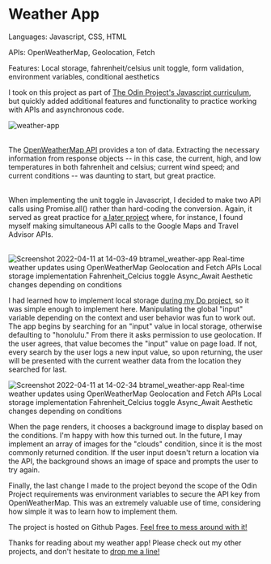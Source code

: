 # Weather App

Languages: Javascript, CSS, HTML<br>

APIs: OpenWeatherMap, Geolocation, Fetch<br>

Features: Local storage, fahrenheit/celsius unit toggle, form validation, environment variables, conditional aesthetics

I took on this project as part of <a href="https://www.theodinproject.com/paths/full-stack-javascript/courses/javascript">The Odin Project's Javascript curriculum</a>, but quickly added additional features and functionality to practice working with APIs and asynchronous code. <br>

![weather-app](https://user-images.githubusercontent.com/66852498/162803944-0b2eb045-4b83-42fc-a75a-c0dc96bbefff.gif)

<br>
The <a href="https://openweathermap.org/current">OpenWeatherMap API</a> provides a ton of data. Extracting the necessary information from response objects -- in this case, the current, high, and low temperatures in both fahrenheit and celsius; current wind speed; and current conditions -- was daunting to start, but great practice.<br>
<br>

When implementing the unit toggle in Javascript, I decided to make two API calls using Promise.all() rather than hard-coding the conversion. Again, it served as great practice for <a href="https://github.com/btramel/AskBourdain">a later project</a> where, for instance, I found myself making simultaneous API calls to the Google Maps and Travel Advisor APIs.<br>
<br>

![Screenshot 2022-04-11 at 14-03-49 btramel_weather-app Real-time weather updates using OpenWeatherMap Geolocation and Fetch APIs  Local storage implementation  Fahrenheit_Celcius toggle  Async_Await  Aesthetic changes depending on conditions](https://user-images.githubusercontent.com/66852498/162811567-ad3ebf8f-1edd-4000-9014-cee63d1f2cff.png)


I had learned how to implement local storage <a href="https://github.com/btramel/todo">during my Do project</a>, so it was simple enough to implement here. Manipulating the global "input" variable depending on the context and user behavior was fun to work out. The app begins by searching for an "input" value in local storage, otherwise defaulting to "honolulu." From there it asks permission to use geolocation. If the user agrees, that value becomes the "input" value on page load. If not, every search by the user logs a new input value, so upon returning, the user will be presented with the current weather data from the location they searched for last.

![Screenshot 2022-04-11 at 14-02-34 btramel_weather-app Real-time weather updates using OpenWeatherMap Geolocation and Fetch APIs  Local storage implementation  Fahrenheit_Celcius toggle  Async_Await  Aesthetic changes depending on conditions](https://user-images.githubusercontent.com/66852498/162811868-84f55550-964b-44da-8609-65232b19b8e5.png)


When the page renders, it chooses a background image to display based on the conditions. I'm happy with how this turned out. In the future, I may implement an array of images for the "clouds" condition, since it is the most commonly returned condition. If the user input doesn't return a location via the API, the background shows an image of space and prompts the user to try again.

Finally, the last change I made to the project beyond the scope of the Odin Project requirements was environment variables to secure the API key from OpenWeatherMap. This was an extremely valuable use of time, considering how simple it was to learn how to implement them.

The project is hosted on Github Pages. <a href="https://btramel.github.io/weather-app/">Feel free to mess around with it!</a>

Thanks for reading about my weather app! Please check out my other projects, and don't hesitate to <a href="mailto:bradtramel@gmail.com">drop me a line!</a>
